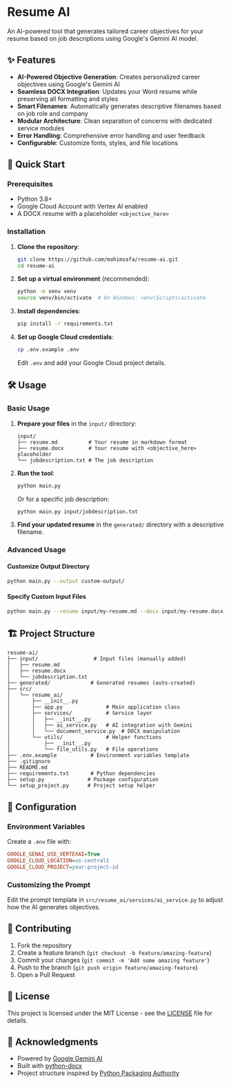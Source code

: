 # Resume AI

An AI-powered tool that generates tailored career objectives for your resume based on job descriptions using Google's Gemini AI model.

## ✨ Features

- **AI-Powered Objective Generation**: Creates personalized career objectives using Google's Gemini AI
- **Seamless DOCX Integration**: Updates your Word resume while preserving all formatting and styles
- **Smart Filenames**: Automatically generates descriptive filenames based on job role and company
- **Modular Architecture**: Clean separation of concerns with dedicated service modules
- **Error Handling**: Comprehensive error handling and user feedback
- **Configurable**: Customize fonts, styles, and file locations

## 🚀 Quick Start

### Prerequisites
- Python 3.8+
- Google Cloud Account with Vertex AI enabled
- A DOCX resume with a placeholder `<objective_here>`

### Installation

1. **Clone the repository**:
   ```bash
   git clone https://github.com/mahimsafa/resume-ai.git
   cd resume-ai
   ```

2. **Set up a virtual environment** (recommended):
   ```bash
   python -m venv venv
   source venv/bin/activate  # On Windows: venv\Scripts\activate
   ```

3. **Install dependencies**:
   ```bash
   pip install -r requirements.txt
   ```

4. **Set up Google Cloud credentials**:
   ```bash
   cp .env.example .env
   ```
   Edit `.env` and add your Google Cloud project details.

## 🛠️ Usage

### Basic Usage

1. **Prepare your files** in the `input/` directory:
   ```
   input/
   ├── resume.md          # Your resume in markdown format
   ├── resume.docx        # Your resume with <objective_here> placeholder
   └── jobdescription.txt # The job description
   ```

2. **Run the tool**:
   ```bash
   python main.py
   ```
   Or for a specific job description:
   ```bash
   python main.py input/jobdescription.txt
   ```

3. **Find your updated resume** in the `generated/` directory with a descriptive filename.

### Advanced Usage

#### Customize Output Directory
```bash
python main.py --output custom-output/
```

#### Specify Custom Input Files
```bash
python main.py --resume input/my-resume.md --docx input/my-resume.docx --job input/job-posting.txt
```

## 🏗️ Project Structure

```
resume-ai/
├── input/                  # Input files (manually added)
│   ├── resume.md
│   ├── resume.docx
│   └── jobdescription.txt
├── generated/             # Generated resumes (auto-created)
├── src/
│   └── resume_ai/
│       ├── __init__.py
│       ├── app.py              # Main application class
│       ├── services/           # Service layer
│       │   ├── __init__.py
│       │   ├── ai_service.py   # AI integration with Gemini
│       │   └── document_service.py  # DOCX manipulation
│       └── utils/              # Helper functions
│           ├── __init__.py
│           └── file_utils.py   # File operations
├── .env.example           # Environment variables template
├── .gitignore
├── README.md
├── requirements.txt       # Python dependencies
├── setup.py              # Package configuration
└── setup_project.py      # Project setup helper
```

## 🔧 Configuration

### Environment Variables
Create a `.env` file with:
```ini
GOOGLE_GENAI_USE_VERTEXAI=True
GOOGLE_CLOUD_LOCATION=us-central1
GOOGLE_CLOUD_PROJECT=your-project-id
```

### Customizing the Prompt
Edit the prompt template in `src/resume_ai/services/ai_service.py` to adjust how the AI generates objectives.

## 🤝 Contributing

1. Fork the repository
2. Create a feature branch (`git checkout -b feature/amazing-feature`)
3. Commit your changes (`git commit -m 'Add some amazing feature'`)
4. Push to the branch (`git push origin feature/amazing-feature`)
5. Open a Pull Request

## 📝 License

This project is licensed under the MIT License - see the [LICENSE](LICENSE) file for details.

## 🙏 Acknowledgments

- Powered by [Google Gemini AI](https://ai.google/)
- Built with [python-docx](https://python-docx.readthedocs.io/)
- Project structure inspired by [Python Packaging Authority](https://packaging.python.org/)

